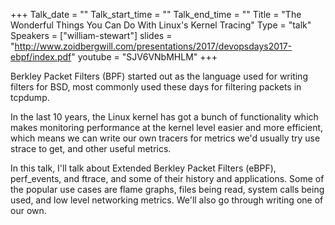 +++
Talk_date = ""
Talk_start_time = ""
Talk_end_time = ""
Title = "The Wonderful Things You Can Do With Linux's Kernel Tracing"
Type = "talk"
Speakers = ["william-stewart"]
slides = "http://www.zoidbergwill.com/presentations/2017/devopsdays2017-ebpf/index.pdf"
youtube = "SJV6VNbMHLM"
+++

Berkley Packet Filters (BPF) started out as the language used for
writing filters for BSD, most commonly used these days for filtering
packets in tcpdump.

In the last 10 years, the Linux kernel has got a bunch of functionality
which makes monitoring performance at the kernel level easier and more
efficient, which means we can write our own tracers for metrics we'd
usually try use strace to get, and other useful metrics.

In this talk, I'll talk about Extended Berkley Packet Filters (eBPF),
perf_events, and ftrace, and some of their history and applications.
Some of the popular use cases are flame graphs, files being read, system
calls being used, and low level networking metrics. We'll also go
through writing one of our own.
